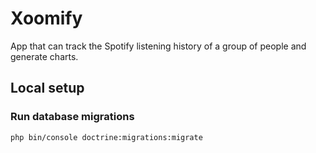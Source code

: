 # Xoomify

App that can track the Spotify listening history of a group of people and generate charts.

## Local setup

### Run database migrations

```sh
php bin/console doctrine:migrations:migrate
```
